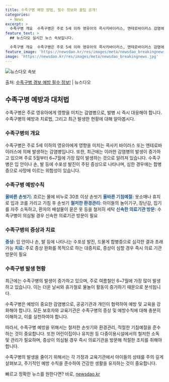 ```yaml
---
title: 수족구병 예방 방법, 필수 정보와 꿀팁 공개!
categories:
  - News
excerpt: >
  수족구병 개요  수족구병은 주로 5세 이하 영유아의 콕사키바이러스, 엔테로바이러스 감염에 의해 발생하는 감염…
feature_text: >
  ## 뉴스다오 실시간 뉴스 속보입니다.

  수족구병 개요  수족구병은 주로 5세 이하 영유아의 콕사키바이러스, 엔테로바이러스 감염에 의해 발생하는 감염…
feature_image: 'https://newsdao.kr/res/images/meta/newsdao_breakingnews.jpg'
image: 'https://newsdao.kr/res/images/meta/newsdao_breakingnews.jpg'
---
```


![뉴스다오 속보](https://newsdao.kr/res/images/meta/newsdao_breakingnews.jpg)

<p>출처: <a href="https://newsdao.kr/4533" rel="dofollow">수족구병 경보 예방 필수 정보!</a> | 뉴스다오</p>

<h2 data-ke-size="size26">수족구병 예방과 대처법</h2>
수족구병은 주로 영유아에게 영향을 미치는 감염병으로, 발병 시 즉시 대응해야 합니다. 수족구병의 예방과 치료법, 그리고 최근 발생한 현황에 대해 알아봅시다.

<h3>수족구병의 개요</h3>
수족구병은 주로 5세 이하의 영유아에게 영향을 미치는 콕사키 바이러스 또는 엔테로바이러스에 의해 발생하는 감염병입니다. 또한, 최근에는 이러한 감염병의 발생이 증가하고 있으며 주로 5월부터 6~7월에 가장 많이 발생하는 것으로 알려져 있습니다. 수족구병은 입 안이나 손, 발 등에 수포성 발진이 주된 증상으로 나타나며, 심한 경우에는 합병증으로 사망에 이르는 위험성이 있습니다.

<h3>수족구병 예방수칙</h3>
<b><span style="color: #1a5490;">올바른 손씻기:</span></b> 흐르는 물에 비누로 30초 이상 손씻기
<b><span style="color: #1a5490;">올바른 기침예절:</span></b> 옷소매나 휴지로 입과 코를 가리고 기침 후 손씻기
<b><span style="color: #1a5490;">철저한 환경관리:</span></b> 아이들의 놀이기구, 장난감, 집기를 자주 소독하고, 환자의 배설물이 묻은 옷 등을 철저히 세탁
<b><span style="color: #1a5490;">신속한 의료기관 방문:</span></b> 수족구병이 의심될 경우 신속한 의료기관 방문이 필요

<h3>수족구병의 증상과 치료</h3>
<b><span style="color: #1a5490;">증상:</span></b> 입 안이나 손, 발 등에 나타나는 수포성 발진, 드물게 합병증으로 심각한 결과 초래 가능
<b><span style="color: #1a5490;">치료:</span></b> 주로 증상 완화를 목적으로 하는 대증치료, 증상이 심할 경우 즉시 의료 기관 방문이 필요

<h3>수족구병 발생 현황</h3>
최근에는 수족구병의 발생이 증가하고 있으며, 주로 여름철인 6~7월에 가장 많이 발생하고 있습니다. 이는 더운 날씨와 휴가철로 물놀이 활동이 증가하기 때문으로 분석됩니다.

수족구병은 예방이 중요한 감염병으로, 공공기관과 개인이 협력하여 예방 및 교육을 강화해야 합니다. 모든 보호자와 교육기관은 수족구병의 증상 및 예방수칙에 대해 충분히 이해하고, 이를 실천하여야 합니다.

따라서, 수족구병 예방을 위해서는 철저한 손씻기와 환경관리, 적절한 기침예절을 준수하는 것이 중요합니다. 또한 어린이집이나 유치원 등 다중이용시설에서의 철저한 소독 및 관리가 필요하며, 증상이 의심될 경우 즉시 의료기관을 방문해 적절한 조치를 취해야 합니다.

수족구병의 발생을 줄이기 위해서는 각 가정과 교육기관에서 아이들의 상태를 주의 깊게 살펴보고, 주기적인 예방 수칙을 준수하여 건강한 생활을 유지하는 것이 중요합니다. 

빠르고 정확한 뉴스를 원한다면? 바로, <a href="https://newsdao.kr" rel="dofollow">newsdao.kr</a>


